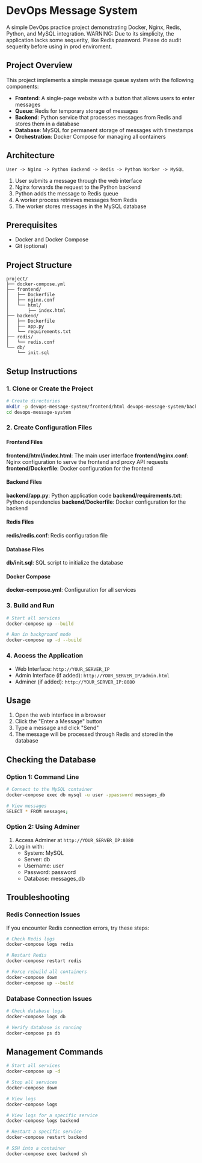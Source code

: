 # DevOps Message System

A simple DevOps practice project demonstrating Docker, Nginx, Redis, Python, and MySQL integration.
WARNING: Due to its simplicity, the application lacks some sequerity, like Redis paasword. Please do audit sequerity before using in prod enviroment.

## Project Overview

This project implements a simple message queue system with the following components:

- **Frontend**: A single-page website with a button that allows users to enter messages
- **Queue**: Redis for temporary storage of messages
- **Backend**: Python service that processes messages from Redis and stores them in a database
- **Database**: MySQL for permanent storage of messages with timestamps
- **Orchestration**: Docker Compose for managing all containers

## Architecture

```
User -> Nginx -> Python Backend -> Redis -> Python Worker -> MySQL
```

1. User submits a message through the web interface
2. Nginx forwards the request to the Python backend
3. Python adds the message to Redis queue
4. A worker process retrieves messages from Redis
5. The worker stores messages in the MySQL database

## Prerequisites

- Docker and Docker Compose
- Git (optional)

## Project Structure

```
project/
├── docker-compose.yml
├── frontend/
│   ├── Dockerfile
│   ├── nginx.conf
│   └── html/
│       ├── index.html
├── backend/
│   ├── Dockerfile
│   ├── app.py
│   └── requirements.txt
├── redis/
│   └── redis.conf
└── db/
    └── init.sql
```

## Setup Instructions

### 1. Clone or Create the Project

```bash
# Create directories
mkdir -p devops-message-system/frontend/html devops-message-system/backend devops-message-system/redis devops-message-system/db
cd devops-message-system
```

### 2. Create Configuration Files

#### Frontend Files

**frontend/html/index.html**: The main user interface
**frontend/nginx.conf**: Nginx configuration to serve the frontend and proxy API requests
**frontend/Dockerfile**: Docker configuration for the frontend

#### Backend Files

**backend/app.py**: Python application code
**backend/requirements.txt**: Python dependencies
**backend/Dockerfile**: Docker configuration for the backend

#### Redis Files

**redis/redis.conf**: Redis configuration file

#### Database Files

**db/init.sql**: SQL script to initialize the database

#### Docker Compose

**docker-compose.yml**: Configuration for all services

### 3. Build and Run

```bash
# Start all services
docker-compose up --build

# Run in background mode
docker-compose up -d --build
```

### 4. Access the Application

- Web Interface: `http://YOUR_SERVER_IP`
- Admin Interface (if added): `http://YOUR_SERVER_IP/admin.html`
- Adminer (if added): `http://YOUR_SERVER_IP:8080`

## Usage

1. Open the web interface in a browser
2. Click the "Enter a Message" button
3. Type a message and click "Send"
4. The message will be processed through Redis and stored in the database

## Checking the Database

### Option 1: Command Line

```bash
# Connect to the MySQL container
docker-compose exec db mysql -u user -ppassword messages_db

# View messages
SELECT * FROM messages;
```

### Option 2: Using Adminer

1. Access Adminer at `http://YOUR_SERVER_IP:8080`
2. Log in with:
   - System: MySQL
   - Server: db
   - Username: user
   - Password: password
   - Database: messages_db

## Troubleshooting

### Redis Connection Issues

If you encounter Redis connection errors, try these steps:

```bash
# Check Redis logs
docker-compose logs redis

# Restart Redis
docker-compose restart redis

# Force rebuild all containers
docker-compose down
docker-compose up --build
```

### Database Connection Issues

```bash
# Check database logs
docker-compose logs db

# Verify database is running
docker-compose ps db
```

## Management Commands

```bash
# Start all services
docker-compose up -d

# Stop all services
docker-compose down

# View logs
docker-compose logs

# View logs for a specific service
docker-compose logs backend

# Restart a specific service
docker-compose restart backend

# SSH into a container
docker-compose exec backend sh
```

